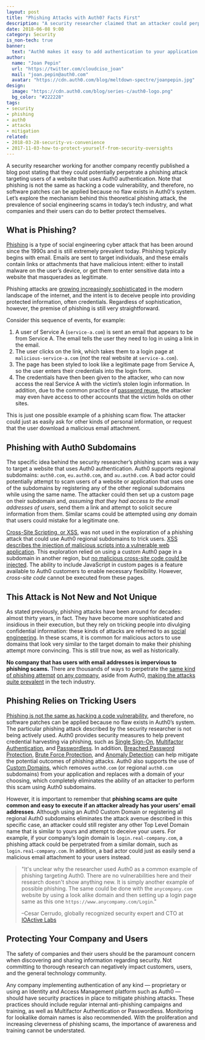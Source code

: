 ```yaml
---
layout: post
title: "Phishing Attacks with Auth0? Facts First"
description: "A security researcher claimed that an attacker could perpetrate a phishing scam that could target a company using the Auth0 platform based on domain. Learn about this attack, the prevalence of phishing in the industry, and how to mitigate these scams."
date: 2018-06-08 9:00
category: Security
is_non-tech: true
banner:
  text: "Auth0 makes it easy to add authentication to your application."
author:
  name: "Joan Pepin"
  url: "https://twitter.com/cloudciso_joan"
  mail: "joan.pepin@auth0.com"
  avatar: "https://cdn.auth0.com/blog/meltdown-spectre/joanpepin.jpg"
design:
  image: "https://cdn.auth0.com/blog/series-c/auth0-logo.png"
  bg_color: "#222228"
tags:
- security
- phishing
- auth0
- attacks
- mitigation
related:
- 2018-03-28-security-vs-convenience
- 2017-11-03-how-to-protect-yourself-from-security-oversights
---
```


A security researcher working for another company recently published a blog post stating that they could potentially perpetrate a phishing attack targeting users of a website that uses Auth0 authentication. Note that phishing is not the same as hacking a code vulnerability, and therefore, no software patches can be applied because no flaw exists in Auth0's system. Let’s explore the mechanism behind this theoretical phishing attack, the prevalence of social engineering scams in today’s tech industry, and what companies and their users can do to better protect themselves.

## What is Phishing?

[Phishing](https://www.csoonline.com/article/2117843/phishing/what-is-phishing-how-this-cyber-attack-works-and-how-to-prevent-it.html) is a type of social engineering cyber attack that has been around since the 1990s and is still extremely prevalent today. Phishing typically begins with email. Emails are sent to target individuals, and these emails contain links or attachments that have malicious intent: either to install malware on the user’s device, or get them to enter sensitive data into a website that masquerades as legitimate.

Phishing attacks are [growing increasingly sophisticated](https://www.menlosecurity.com/blog/from-your-account-is-deactivated-to-oauth-the-evolution-of-phishing) in the modern landscape of the internet, and the intent is to deceive people into providing protected information, often credentials. Regardless of sophistication, however, the premise of phishing is still very straightforward. 

Consider this sequence of events, for example:

1. A user of Service A (`service-a.com`) is sent an email that appears to be from Service A. The email tells the user they need to log in using a link in the email.
2. The user clicks on the link, which takes them to a login page at `malicious-service-a.com` (_not_ the real website at `service-a.com`).
3. The page has been styled to look like a legitimate page from Service A, so the user enters their credentials into the login form.
4. The credentials have then been given to the attacker, who can now access the real Service A with the victim’s stolen login information. In addition, due to the common practice of [password reuse](https://www.troyhunt.com/password-reuse-credential-stuffing-and-another-1-billion-records-in-have-i-been-pwned/), the attacker may even have access to other accounts that the victim holds on other sites.

This is just one possible example of a phishing scam flow. The attacker could just as easily ask for other kinds of personal information, or request that the user download a malicious email attachment.

## Phishing with Auth0 Subdomains

The specific idea behind the security researcher’s phishing scam was a way to target a website that uses Auth0 authentication. Auth0 supports regional subdomains: `auth0.com`, `eu.auth0.com`, and `au.auth0.com`. A bad actor could potentially attempt to scam users of a website or application that uses one of the subdomains by registering any of the other regional subdomains while using the same name. The attacker could then set up a custom page on their subdomain and, _assuming that they had access to the email addresses of users_, send them a link and attempt to solicit secure information from them. Similar scams could be attempted using _any_ domain that users could mistake for a legitimate one.

<a href="https://www.owasp.org/index.php/Cross-site_Scripting_(XSS)">Cross-Site Scripting, or XSS</a>, was not used in the exploration of a phishing attack that could use Auth0 regional subdomains to trick users. [XSS describes the injection of malicious scripts into a vulnerable web application](https://www.incapsula.com/web-application-security/cross-site-scripting-xss-attacks.html). This exploration relied on using a custom Auth0 page in a subdomain in another region, but [no malicious cross-site code could be injected](https://auth0.com/docs/hosted-pages#why-use-hosted-pages). The ability to include JavaScript in custom pages is a feature available to Auth0 customers to enable necessary flexibility. However, _cross-site code_ cannot be executed from these pages.

## This Attack is Not New and Not Unique

As stated previously, phishing attacks have been around for decades: almost thirty years, in fact. They have become more sophisticated and insidious in their execution, but they rely on tricking people into divulging confidential information: these kinds of attacks are referred to as <a href="https://en.wikipedia.org/wiki/Social_engineering_(security)">social engineering</a>. In these scams, it is common for malicious actors to use domains that look very similar to the target domain to make their phishing attempt more convincing. This is still true now, as well as historically.

**No company that has users with email addresses is impervious to phishing scams.** There are thousands of ways to perpetrate the [same kind of phishing attempt](https://auth0.com/blog/all-you-need-to-know-about-the-google-docs-phishing-attack/) [on any company](https://www.justice.gov/usao-sdny/pr/lithuanian-man-arrested-theft-over-100-million-fraudulent-email-compromise-scheme), aside from Auth0, [making the attacks quite prevalent](https://www.tripwire.com/state-of-security/security-data-protection/three-quarters-organizations-experienced-phishing-attacks-2017-report-uncovers/) in the tech industry.

## Phishing Relies on Tricking Users

[Phishing is not the same as hacking a code vulnerability](https://blog.varonis.com/whats-difference-hacking-phishing/), and therefore, no software patches can be applied because no flaw exists in Auth0’s system. The particular phishing attack described by the security researcher is not being actively used. Auth0 provides security measures to help prevent credential harvesting via phishing, such as [Single Sign-On](https://auth0.com/docs/sso/current), [Multifactor Authentication](https://auth0.com/learn/get-started-with-mfa/), and [Passwordless](https://auth0.com/passwordless). In addition, [Breached Password Protection](https://auth0.com/breached-passwords), [Brute Force Protection](https://auth0.com/docs/anomaly-detection#brute-force-protection), and [Anomaly Detection](https://auth0.com/docs/anomaly-detection) can help mitigate the potential outcomes of phishing attacks. Auth0 also supports the use of [Custom Domains](https://auth0.com/docs/custom-domains), which removes `auth0.com` (or regional `auth0.com` subdomains) from your application and replaces with a domain of your choosing, which completely eliminates the ability of an attacker to perform this scam using Auth0 subdomains.

However, it is important to remember that **phishing scams are quite common and easy to execute if an attacker already has your users’ email addresses**. Although using an Auth0 Custom Domain or registering all regional Auth0 subdomains eliminates the attack avenue described in this specific case, an attacker could still register any other Top Level Domain name that is similar to yours and attempt to deceive your users. For example, if your company’s login domain is `login.real-company.com`, a phishing attack could be perpetrated from a similar domain, such as `login.rea1-company.com`. In addition, a bad actor could just as easily send a malicious email attachment to your users instead.

> "It's unclear why the researcher used Auth0 as a common example of phishing targeting Auth0. There are no vulnerabilities here and their research doesn't show anything new. It is simply another example of possible phishing. The same could be done with the `anycompany.com` website by using a look alike domain and then setting up a login page same as this one `https://www.anycompamy.com/Login`."
>
> –Cesar Cerrudo, globally recognized security expert and CTO at [IOActive Labs](https://ioactive.com/)

## Protecting Your Company and Users

The safety of companies and their users should be the paramount concern when discovering and sharing information regarding security. Not committing to thorough research can negatively impact customers, users, and the general technology community. 

Any company implementing authentication of any kind — proprietary or using an Identity and Access Management platform such as Auth0 — should have security practices in place to mitigate phishing attacks. These practices should include regular internal anti-phishing campaigns and training, as well as Multifactor Authentication or Passwordless. Monitoring for lookalike domain names is also recommended. With the proliferation and increasing cleverness of phishing scams, the importance of awareness and training cannot be understated.